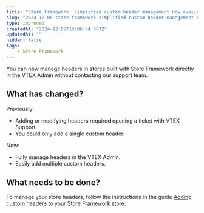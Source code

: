 ```yaml
---
title: "Store Framework: Simplified custom header management now available in VTEX admin"
slug: "2024-12-05-store-framework-simplified-custom-header-management-now-available-in-vtex-admin"
type: improved
createdAt: "2024-12-05T13:06:54.507Z"
updatedAt: ""
hidden: false
tags:
    - Store Framework
---
```


You can now manage headers in stores built with Store Framework directly in the VTEX Admin without contacting our support team.

## What has changed?

Previously:

- Adding or modifying headers required opening a ticket with VTEX Support.
- You could only add a single custom header.

Now:

- Fully manage headers in the VTEX Admin.
- Easily add multiple custom headers.

## What needs to be done?

To manage your store headers, follow the instructions in the guide [Adding custom headers to your Store Framework store](https://developers.vtex.com/docs/guides/vtex-io-documentation-adding-custom-headers-to-your-store-framework-store).
